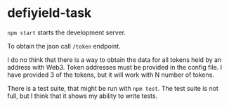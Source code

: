 # defiyield-task

`npm start` starts the development server.

To obtain the json call `/token` endpoint.

I do no think that there is a way to obtain the data for all tokens held by an address with Web3. Token addresses must be provided in the config file. 
I have provided 3 of the tokens, but it will work with N number of tokens.

There is a test suite, that might be run with `npm test`. The test suite is not full, but I think that it shows my ability to write tests.
